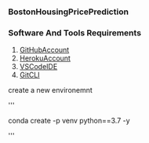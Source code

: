 ### BostonHousingPricePrediction

### Software And Tools Requirements

1. [GitHubAccount](https://github.com)
2. [HerokuAccount](https://heroku.com)
3. [VSCodeIDE](https://code.visualstudio.com)
4. [GitCLI](https://git-scm.com/book/en/v2/Getting-Started-The-Command-Line)

create a new environemnt

'''

conda create -p venv python==3.7 -y

'''
